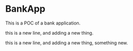 # BankApp
This is a POC of a bank application.

 
this is a new line, and adding a new thing.
 

this is a new line, and adding a new thing, something new.
 
 
